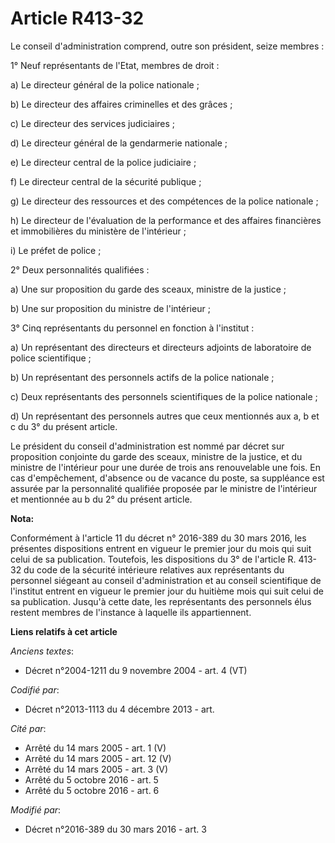 # Article R413-32

Le conseil d'administration comprend, outre son président, seize membres : 

1° Neuf représentants de l'Etat, membres de droit : 

a) Le directeur général de la police nationale ; 

b) Le directeur des affaires criminelles et des grâces ; 

c) Le directeur des services judiciaires ; 

d) Le directeur général de la gendarmerie nationale ; 

e) Le directeur central de la police judiciaire ; 

f) Le directeur central de la sécurité publique ; 

g) Le directeur des ressources et des compétences de la police nationale ; 

h) Le directeur de l'évaluation de la performance et des affaires financières et immobilières du ministère de l'intérieur ; 

i) Le préfet de police ; 

2° Deux personnalités qualifiées : 

a) Une sur proposition du garde des sceaux, ministre de la justice ; 

b) Une sur proposition du ministre de l'intérieur ; 

3° Cinq représentants du personnel en fonction à l'institut : 

a) Un représentant des directeurs et directeurs adjoints de laboratoire de police scientifique ; 

b) Un représentant des personnels actifs de la police nationale ; 

c) Deux représentants des personnels scientifiques de la police nationale ; 

d) Un représentant des personnels autres que ceux mentionnés aux a, b et c du 3° du présent article. 

Le président du conseil d'administration est nommé par décret sur proposition conjointe du garde des sceaux, ministre de la
justice, et du ministre de l'intérieur pour une durée de trois ans renouvelable une fois. En cas d'empêchement, d'absence ou
de vacance du poste, sa suppléance est assurée par la personnalité qualifiée proposée par le ministre de l'intérieur et
mentionnée au b du 2° du présent article.

**Nota:**

Conformément à l'article 11 du décret n° 2016-389 du 30 mars 2016, les présentes dispositions entrent en vigueur le premier
jour du mois qui suit celui de sa publication. Toutefois, les dispositions du 3° de l'article R. 413-32 du code de la
sécurité intérieure relatives aux représentants du personnel siégeant au conseil d'administration et au conseil scientifique
de l'institut entrent en vigueur le premier jour du huitième mois qui suit celui de sa publication. Jusqu'à cette date, les
représentants des personnels élus restent membres de l'instance à laquelle ils appartiennent.

**Liens relatifs à cet article**

_Anciens textes_:

  - Décret n°2004-1211 du 9 novembre 2004 - art. 4 (VT)

_Codifié par_:

  - Décret n°2013-1113 du 4 décembre 2013 - art.

_Cité par_:

  - Arrêté du 14 mars 2005 - art. 1 (V)
  - Arrêté du 14 mars 2005 - art. 12 (V)
  - Arrêté du 14 mars 2005 - art. 3 (V)
  - Arrêté du 5 octobre 2016 - art. 5
  - Arrêté du 5 octobre 2016 - art. 6

_Modifié par_:

  - Décret n°2016-389 du 30 mars 2016 - art. 3
